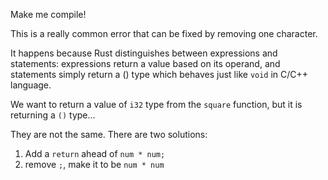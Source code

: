 Make me compile!

<div class="hint">
  This is a really common error that can be fixed by removing one character.

  It happens because Rust distinguishes between expressions and statements: expressions return a value based on its operand, and statements simply return a () type which behaves just like `void` in C/C++ language.

  We want to return a value of `i32` type from the `square` function, but it is returning a `()` type...

  They are not the same. There are two solutions:
  1. Add a `return` ahead of `num * num;`
  2. remove `;`, make it to be `num * num`
</div>
